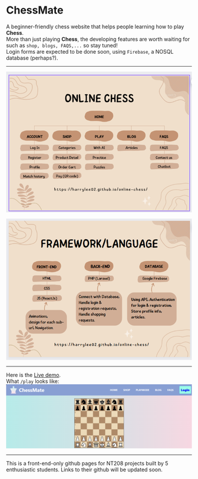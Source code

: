 # ChessMate
A beginner-friendly chess website that helps people learning how to play **Chess**.\
More than just playing **Chess**, the developing features are worth waiting for such as `shop, blogs, FAQS,...` so stay tuned!\
Login forms are expected to be done soon, using `Firebase`, a NOSQL database (perhaps?).
<hr>

![img1](/public/image.png)
<br>

![img2](/public/image2.png)

<hr>

Here is the [Live demo](https://harrylee02.github.io/ChessMate_Frontend/).\
What `/play` looks like:
![demo pic](/public/demo.png)
<hr>

This is a front-end-only github pages for NT208 projects built by 5 enthusiastic students. Links to their github will be updated soon.

